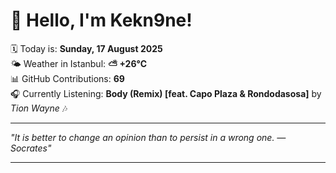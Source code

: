 # 👋 Hello, I'm Kekn9ne!

🗓️ Today is: **Sunday, 17 August 2025**  
🌤️ Weather in Istanbul: **⛅️  +26°C**  
📊 GitHub Contributions: **69**  
🎧 Currently Listening: **Body (Remix) [feat. Capo Plaza & Rondodasosa]** by *Tion Wayne* 🎶

---

_"It is better to change an opinion than to persist in a wrong one. — *Socrates*"_

---
